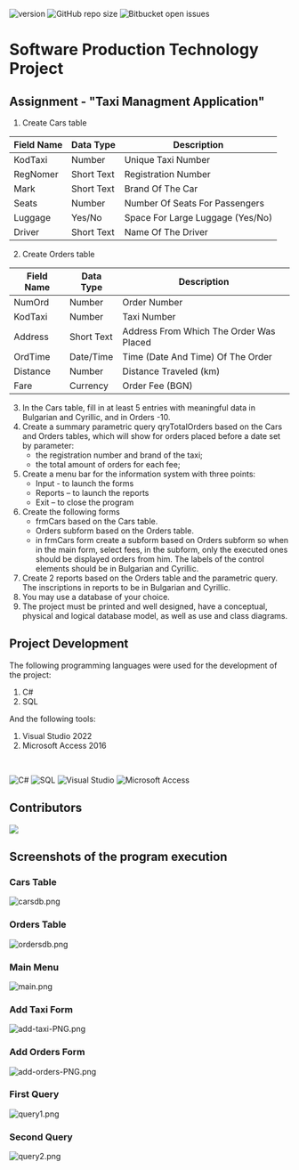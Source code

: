 ![version](https://img.shields.io/badge/version-1.0.0-blue)
![GitHub repo size](https://img.shields.io/github/repo-size/ngdechev/football-championship?color=yellow)
![Bitbucket open issues](https://img.shields.io/bitbucket/issues/ngdechev/football-championship)

# Software Production Technology Project
## Assignment - "Taxi Managment Application"
1. Create Cars table

| Field Name | Data Type  | Description                      |
|------------|------------|----------------------------------|
| KodTaxi    | Number     | Unique Taxi Number               |
| RegNomer   | Short Text | Registration Number              |
| Mark       | Short Text | Brand Of The Car                 |
| Seats      | Number     | Number Of Seats For Passengers   |
| Luggage    | Yes/No     | Space For Large Luggage (Yes/No) |
| Driver     | Short Text | Name Of The Driver               | 

2. Create Orders table

| Field Name | Data Type  | Description                             |
|------------|------------|-----------------------------------------|
| NumOrd     | Number     | Order Number                            |
| KodTaxi    | Number     | Taxi Number                             |
| Address    | Short Text | Address From Which The Order Was Placed |
| OrdTime    | Date/Time  | Time (Date And Time) Of The Order       |
| Distance   | Number     | Distance Traveled (km)                  |
| Fare       | Currency   | Order Fee (BGN)                         |


3. In the Cars table, fill in at least 5 entries with meaningful data in Bulgarian and Cyrillic, and in
Orders -10.
4. Create a summary parametric query qryTotalOrders based on the Cars and Orders tables, which will show for orders placed before a date set by parameter:
     - the registration number and brand of the taxi;
     - the total amount of orders for each fee;
5. Create a menu bar for the information system with three points:
     - Input - to launch the forms
     - Reports – to launch the reports
     - Exit – to close the program
6. Create the following forms
    - frmCars based on the Cars table.
    - Orders subform based on the Orders table.
    - in frmCars form create a subform based on Orders subform so when in the main form, select fees, in the subform, only the executed ones should be displayed
orders from him.
The labels of the control elements should be in Bulgarian and Cyrillic.
7. Create 2 reports based on the Orders table and the parametric query. The inscriptions in
reports to be in Bulgarian and Cyrillic.
8. You may use a database of your choice.
9. The project must be printed and well designed, have a conceptual,
physical and logical database model, as well as use and class diagrams.

## Project Development
The following programming languages were used for the development of the project:
1. C#
2. SQL

And the following tools:
1. Visual Studio 2022
2. Microsoft Access 2016
<br>

![C#](https://img.shields.io/badge/c%23-%23239120.svg?style=for-the-badge&logo=c-sharp&logoColor=white) ![SQL](https://img.shields.io/badge/-SQL-blue?style=for-the-badge) ![Visual Studio](https://img.shields.io/badge/Visual%20Studio-5C2D91.svg?style=for-the-badge&logo=visual-studio&logoColor=white) ![Microsoft Access](https://img.shields.io/badge/Microsoft_Access-A4373A?style=for-the-badge&logo=microsoft-access&logoColor=white)

## Contributors

<a href="https://github.com/ngdechev/taxi-management-application/graphs/contributors">
  <img src="https://contributors-img.web.app/image?repo=ngdechev/taxi-management-application" />
</a>

## Screenshots of the program execution
### Cars Table
![carsdb.png](https://i.postimg.cc/G2GfFFPK/carsdb.png)

### Orders Table
![ordersdb.png](https://i.postimg.cc/zvkPMqcR/ordersdb.png)

### Main Menu
![main.png](https://i.postimg.cc/tC2MNC6K/main.png)

### Add Taxi Form
![add-taxi-PNG.png](https://i.postimg.cc/WzVHXdXv/add-taxi-PNG.png)

### Add Orders Form
![add-orders-PNG.png](https://i.postimg.cc/43Kqdkmr/add-orders-PNG.png)

### First Query
![query1.png](https://i.postimg.cc/sfP81JgD/query1.png)

### Second Query
![query2.png](https://i.postimg.cc/sfP81JgD/query2.png)
